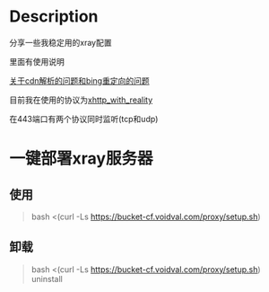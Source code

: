 # Description
分享一些我稳定用的xray配置

里面有使用说明

[关于cdn解析的问题和bing重定向的问题](https://github.com/TwoOnefour/xray_configuration/blob/main/vmess_ws_tls_cdn_nginx/bing_problem.md)

目前我在使用的协议为[xhttp_with_reality](https://github.com/TwoOnefour/xray_configuration/tree/main/xhttp_with_reality)

在443端口有两个协议同时监听(tcp和udp)

# 一键部署xray服务器
## 使用
>bash <(curl -Ls https://bucket-cf.voidval.com/proxy/setup.sh)
## 卸载
> bash <(curl -Ls https://bucket-cf.voidval.com/proxy/setup.sh) uninstall